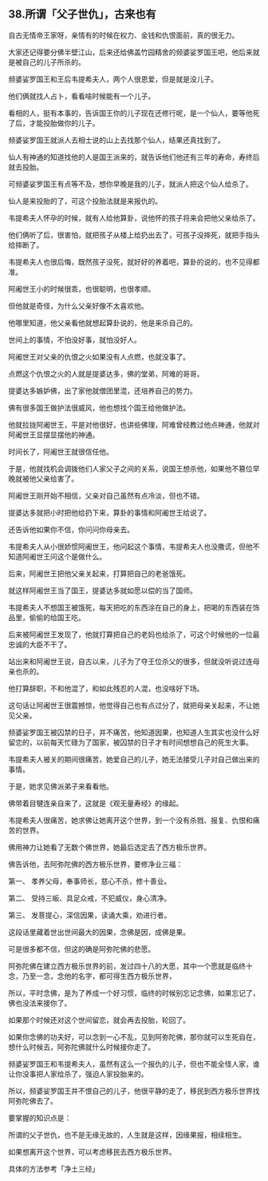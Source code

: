 ## 38.所谓「父子世仇」，古来也有
自古无情帝王家呀，亲情有的时候在权力、金钱和仇恨面前，真的很无力。


大家还记得要分佛半壁江山，后来还给佛盖竹园精舍的频婆娑罗国王吧，他后来就是被自己的儿子所杀的。


频婆娑罗国王和王后韦提希夫人，两个人很恩爱，但是就是没儿子。


他们俩就找人占卜，看看啥时候能有一个儿子。


看相的人，挺有本事的，告诉国王你的儿子现在还修行呢，是一个仙人，要等他死了后，才能投胎做你的儿子。


频婆娑罗国王就派人去相士说的山上去找那个仙人，结果还真找到了。


仙人有神通的知道找他的人是国王派来的，就告诉他们他还有三年的寿命，寿终后就去投胎。


可频婆娑罗国王有点等不及，想你早晚是我的儿子，就派人把这个仙人给杀了。


仙人是来投胎的了，可这个投胎法就是来报仇的。


韦提希夫人怀孕的时候，就有人给他算卦，说他怀的孩子将来会把他父亲给杀了。


他们俩听了后，很害怕，就把孩子从楼上给扔出去了，可孩子没摔死，就把手指头给摔断了。


韦提希夫人也很后悔，既然孩子没死，就好好的养着吧，算卦的说的，也不见得都准。


阿阇世王小的时候很乖，也很聪明，也很孝顺。


但他就是奇怪，为什么父亲好像不太喜欢他。


他哪里知道，他父亲看他就想起算卦说的，他是来杀自己的。


世间上的事情，不怕没好事，就怕没好人。


阿阇世王对父亲的仇恨之火如果没有人点燃，也就没事了。


点燃这个仇恨之火的人就是提婆达多，佛的堂弟，阿难的哥哥。


提婆达多嫉妒佛，出了家他就僧团里混，还培养自己的势力。


佛有很多国王做护法很威风，他也想找个国王给他做护法。


他就拉拢阿阇世王，平是对他很好，也讲些佛理，阿难曾经教过他点神通，他就对阿阇世王显摆显摆他的神通。


时间长了，阿阇世王就很信任他。


于是，他就找机会调拨他们人家父子之间的关系，说国王想杀他，如果他不篡位早晚就被他父亲给害了。


阿阇世王刚开始不相信，父亲对自己虽然有点冷淡，但也不错。


提婆达多就把小时把他给扔下来，算卦的事情和阿阇世王给说了。


还告诉他如果你不信，你问问你母亲去。


韦提希夫人从小很娇惯阿阇世王，他问起这个事情，韦提希夫人也没撒谎，但他不知道阿阇世王问这个是做什么。


后来，阿阇世王把他父亲关起来，打算把自己的老爸饿死。


就这样阿阇世王当了国王，提婆达多就如愿以偿的当了国师。


韦提希夫人不想国王被饿死，每天把吃的东西涂在自己的身上，把喝的东西装在饰品里，偷偷的给国王吃。


后来被阿阇世王发现了，他就打算把自己的老妈也给杀了，可这个时候他的一位最忠诚的大臣不干了。


站出来和阿阇世王说，自古以来，儿子为了夺王位杀父的很多，但就没听说过连母亲也杀的。


他打算辞职，不和他混了，和如此残忍的人混，也没啥好下场。


这句话让阿阇世王很震撼惊，他觉得自己也有点过分了，就把母亲关起来，不让她见父亲。


频婆娑罗国王被囚禁的日子，并不痛苦，他知道因果，也知道人生其实也没什么好留恋的，以前每天忙碌为了国家，被囚禁的日子才有时间想想自己的死生大事。


韦提希夫人被关的期间很痛苦，她爱自己的儿子，她无法接受儿子对自己做出来的事情。


于是，她求见佛派弟子来看看他。


佛带着目犍连亲自来了，这就是《观无量寿经》的缘起。


韦提希夫人很痛苦，她求佛让她离开这个世界，到一个没有杀戮、报复、仇恨和痛苦的世界。


佛用神力让她看了无数个佛世界，她最后选定去了西方极乐世界。


佛告诉他，去阿弥陀佛的西方极乐世界，要修净业三福：


第一、 孝养父母，奉事师长，慈心不杀，修十善业。


第二、 受持三皈、具足众戒，不犯威仪，身心清净。


第三、 发菩提心，深信因果，读诵大乘，劝进行者。


这段话里藏着世出世间最大的因果，念佛是因，成佛是果。


可是很多都不信，但这的确是阿弥陀佛的悲愿。


阿弥陀佛在建立西方极乐世界的前，发过四十八的大愿，其中一个愿就是临终十念，乃至一念，念他的名字，都可得生西方极乐世界，


所以，平时念佛，是为了养成一个好习惯，临终的时候别忘记念佛，如果忘记了，佛也没法来接你了。


如果那个时候还对这个世间留恋，就会再去投胎，轮回了。


如果你念佛的功夫好，可以念到一心不乱，见到阿弥陀佛，那你就可以生死自在，想什么时候去，阿弥陀佛就什么时候接你走了。


频婆娑罗国王和韦提希夫人，虽然有这么一个报仇的儿子，但也不能全怪人家，谁让你没事把人家给杀了，强迫人家投胎来的。


所以，频婆娑罗国王并不恨自己的儿子，他很平静的走了，移民到西方极乐世界找阿弥陀佛去了。


要掌握的知识点是：


所谓的父子世仇，也不是无缘无故的，人生就是这样，因缘果报，相续相生。


如果想离开这个世界，可以考虑移民去西方极乐世界。


具体的方法参考「净土三经」

